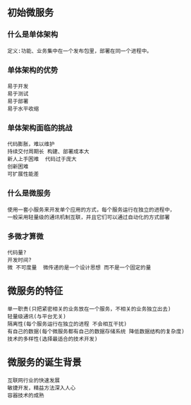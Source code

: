 ## 初始微服务

### 什么是单体架构
    定义:功能、业务集中在一个发布包里，部署在同一个进程中。
### 单体架构的优势
    易于开发
    易于测试
    易于部署
    易于水平收缩
### 单体架构面临的挑战
    代码膨胀，难以维护
    持续交付周期长 构建、部署成本大
    新人上手困难  代码过于庞大
    创新困难
    可扩展性能差

### 什么是微服务
    使用一套小服务来开发单个应用的方式，每个服务运行在独立的进程中，
    一般采用轻量级的通讯机制互联，并且它们可以通过自动化的方式部署
### 多微才算微
    代码量?
    开发时间?
    微 不可度量  微传递的是一个设计思想 而不是一个固定的量
## 微服务的特征
    单一职责(只把紧密相关的业务放在一个服务，不相关的业务独立出去)
    轻量级通讯(与平台无关)
    隔离性(每个服务运行在独立的进程 不会相互干扰)
    有自己的数据(每个微服务都有自己的数据存储系统 降低数据结构的复杂度)
    技术的多样性(选择最适合的技术开发)
## 微服务的诞生背景
    互联网行业的快速发展
    敏捷开发，精益方法深入人心
    容器技术的成熟

